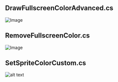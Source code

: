 ## DrawFullscreenColorAdvanced.cs
![Image](http://imgur.com/Oe5v6wv.jpg)

## RemoveFullscreenColor.cs
![Image](http://imgur.com/2tvhxpO.jpg)

## SetSpriteColorCustom.cs
![alt text](http://i.imgur.com/FM5AKjF.jpg)
